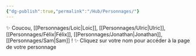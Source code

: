 ```yaml
---
{"dg-publish":true,"permalink":"/Hub/Personnages/"}
---
```



✨ Coucou, [[Personnages/Loic\|Loic]], [[Personnages/Ulric\|Ulric]], [[Personnages/Félix\|Félix]], [[Personnages/Jonathan\|Jonathan]], [[Personnages/Sam\|Sam]] ! ✨
Cliquez sur votre nom pour accéder à la page de votre personnage

